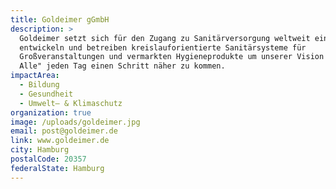 ```yaml
---
title: Goldeimer gGmbH
description: >
  Goldeimer setzt sich für den Zugang zu Sanitärversorgung weltweit ein. Wir
  entwickeln und betreiben kreislauforientierte Sanitärsysteme für
  Großveranstaltungen und vermarkten Hygieneprodukte um unserer Vision "Klos für
  Alle" jeden Tag einen Schritt näher zu kommen.
impactArea:
  - Bildung
  - Gesundheit
  - Umwelt– & Klimaschutz
organization: true
image: /uploads/goldeimer.jpg
email: post@goldeimer.de
link: www.goldeimer.de
city: Hamburg
postalCode: 20357
federalState: Hamburg
---
```

